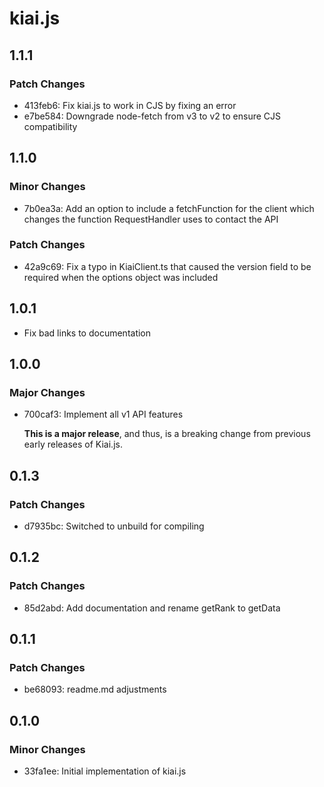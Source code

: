 # kiai.js

## 1.1.1

### Patch Changes

-   413feb6: Fix kiai.js to work in CJS by fixing an error
-   e7be584: Downgrade node-fetch from v3 to v2 to ensure CJS compatibility

## 1.1.0

### Minor Changes

-   7b0ea3a: Add an option to include a fetchFunction for the client which changes the function RequestHandler uses to contact the API

### Patch Changes

-   42a9c69: Fix a typo in KiaiClient.ts that caused the version field to be required when the options object was included

## 1.0.1

-   Fix bad links to documentation

## 1.0.0

### Major Changes

-   700caf3: Implement all v1 API features

    **This is a major release**, and thus, is a breaking change from previous early releases of Kiai.js.

## 0.1.3

### Patch Changes

-   d7935bc: Switched to unbuild for compiling

## 0.1.2

### Patch Changes

-   85d2abd: Add documentation and rename getRank to getData

## 0.1.1

### Patch Changes

-   be68093: readme.md adjustments

## 0.1.0

### Minor Changes

-   33fa1ee: Initial implementation of kiai.js

